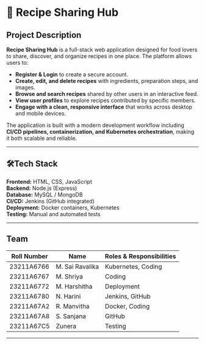 # 🍲 Recipe Sharing Hub

## Project Description  
**Recipe Sharing Hub** is a full-stack web application designed for food lovers to share, discover, and organize recipes in one place. The platform allows users to:  
- **Register & Login** to create a secure account.  
- **Create, edit, and delete recipes** with ingredients, preparation steps, and images.  
- **Browse and search recipes** shared by other users in an interactive feed.  
- **View user profiles** to explore recipes contributed by specific members.  
- **Engage with a clean, responsive interface** that works across desktop and mobile devices.  

The application is built with a modern development workflow including **CI/CD pipelines, containerization, and Kubernetes orchestration**, making it both scalable and reliable.  
 
---

## 🛠Tech Stack
**Frontend:** HTML, CSS, JavaScript  
**Backend:** Node.js (Express)  
**Database:** MySQL / MongoDB  
**CI/CD:** Jenkins (GitHub integrated)  
**Deployment:** Docker containers, Kubernetes  
**Testing:** Manual and automated tests  

---

## Team
| Roll Number | Name            | Roles & Responsibilities      |
|-------------|-----------------|-------------------------------|
| 23211A6766  | M. Sai Ravalika | Kubernetes, Coding            |
| 23211A6767  | M. Shriya       | Coding                        |
| 23211A6772  | M. Harshitha    | Deployment                    |
| 23211A6780  | N. Harini       | Jenkins, GitHub               |
| 23211A67A2  | R. Manvitha     | Docker, Coding                |
| 23211A67A8  | S. Sanjana      | GitHub                        |
| 23211A67C5  | Zunera          | Testing                       |

---


